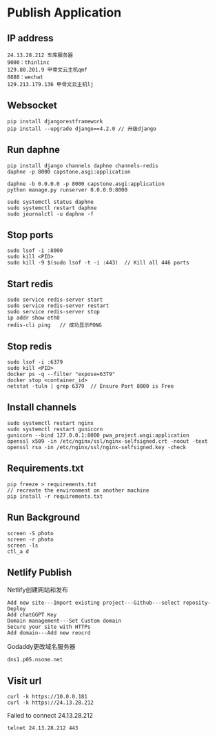 # Publish Application
## IP address
```
24.13.28.212 车库服务器
9000：thinlinc
129.80.201.9 甲骨文云主机qmf
8888：wechat
129.213.179.136 甲骨文云主机lj
```
## Websocket
```
pip install djangorestframework
pip install --upgrade django==4.2.0 // 升级django
```
## Run daphne
```
pip install django channels daphne channels-redis
daphne -p 8000 capstone.asgi:application
```
```
daphne -b 0.0.0.0 -p 8000 capstone.asgi:application
python manage.py runserver 0.0.0.0:8000
```
```
sudo systemctl status daphne
sudo systemctl restart daphne
sudo journalctl -u daphne -f
```
## Stop ports
```
sudo lsof -i :8000
sudo kill <PID>
sudo kill -9 $(sudo lsof -t -i :443)  // Kill all 446 ports
```
## Start redis
```
sudo service redis-server start
sudo service redis-server restart
sudo service redis-server stop
ip addr show eth0
redis-cli ping	 // 成功显示PONG
```
## Stop redis
```
sudo lsof -i :6379
sudo kill <PID>
docker ps -q --filter "expose=6379"
docker stop <container_id>
netstat -tuln | grep 6379  // Ensure Port 8000 is Free
```

## Install channels
```
sudo systemctl restart nginx
sudo systemctl restart gunicorn
gunicorn --bind 127.0.0.1:8000 pwa_project.wsgi:application
openssl x509 -in /etc/nginx/ssl/nginx-selfsigned.crt -noout -text
openssl rsa -in /etc/nginx/ssl/nginx-selfsigned.key -check
```
## Requirements.txt
```
pip freeze > requirements.txt
// recreate the environment on another machine
pip install -r requirements.txt
```
## Run Background
```
screen -S photo
screen -r photo
screen -ls
ctl_a d
```
## Netlify Publish
Netlify创建网站和发布
```
Add new site---Import existing project---Github---select reposity-Deploy
Add chatGGPT Key
Domain management---Set Custom domain
Secure your site with HTTPs
Add domain---Add new reocrd
```
Godaddy更改域名服务器
```
dns1.p05.nsone.net
```
## Visit url
```
curl -k https://10.0.0.181
curl -k https://24.13.28.212
```
Failed to connect 24.13.28.212
```
telnet 24.13.28.212 443
```